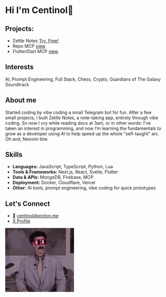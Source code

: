 # Hi I'm Centinol🤠

## Projects:
- Zettle Notes [Try, Free!](https://zettlenotes.xyz)
- Repo MCP [view](https://github.com/Centinol-alt/repo-mcp)
- Flutter/Dart MCP [view](https://github.com/Centinol-alt/flutter_mcp_server)

## Interests
AI, Prompt Engineering, Full Stack, Chess, Crypto, Guardians of The Galaxy Soundtrack

## About me
Started coding by vibe coding a small Telegram bot for fun. After a few small projects, I built Zettle Notes, a note-taking app, entirely through vibe coding. So now I cry while reading docs at 3am, or in other words: I've taken an interest in programming, and now I’m learning the fundamentals to grow as a developer using AI to help speed up the whole "self-taught" arc. Oh and, Neovim btw.

## Skills
- **Languages:** JavaScript, TypeScript, Python, Lua
- **Tools & Frameworks:** Next.js, React, Svelte, Flutter
- **Data & APIs:** MongoDB, Firebase, MCP
- **Deployment:** Docker, Cloudflare, Vercel
- **Other:** AI tools, prompt engineering, vibe coding for quick prototypes

## Let's Connect  
- 📧 centinol@proton.me  
- [X Profile](https://x.com/Centinol1)

![Best PFP](https://raw.githubusercontent.com/Centinol-alt/Centinol-alt/main/pfp-gif.gif)
